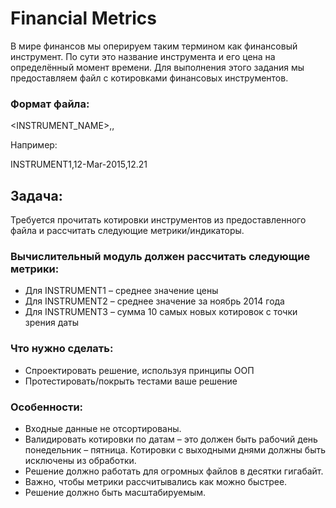 # Financial Metrics

В мире финансов мы оперируем таким термином как финансовый инструмент. По сути это название инструмента и его цена на определённый момент времени.
Для выполнения этого задания мы предоставляем файл с котировками финансовых инструментов.

### Формат файла:
<INSTRUMENT_NAME>,<DATE>,<VALUE>

Например:

INSTRUMENT1,12-Mar-2015,12.21

## Задача:

Требуется прочитать котировки инструментов из предоставленного файла и рассчитать следующие метрики/индикаторы.

### Вычислительный модуль должен рассчитать следующие метрики:
- Для INSTRUMENT1 – среднее значение цены 
- Для INSTRUMENT2 – среднее значение за ноябрь 2014 года 
- Для INSTRUMENT3 – сумма 10 самых новых котировок с точки зрения даты 

### Что нужно сделать:
- Спроектировать решение, используя принципы ООП
- Протестировать/покрыть тестами ваше решение

### Особенности:
- Входные данные не отсортированы.
- Валидировать котировки по датам – это должен быть рабочий день понедельник – пятница. Котировки с выходными днями должны быть исключены из обработки.
- Решение должно работать для огромных файлов в десятки гигабайт.
- Важно, чтобы метрики рассчитывались как можно быстрее.
- Решение должно быть масштабируемым.
